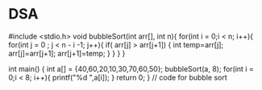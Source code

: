 # DSA
#include <stdio.h>
void bubbleSort(int arr[], int n){
    for(int i = 0;i < n; i++){
        for(int j = 0 ; j < n - i -1; j++){
            if( arr[j] > arr[j+1])
            {
                int temp=arr[j];
                arr[j]=arr[j+1];
                arr[j+1]=temp;
            }
        }
    }
}

int main() 
{
	int a[] = {40,60,20,10,30,70,60,50};
	bubbleSort(a, 8);
	for(int i = 0;i < 8; i++){
	    printf("%d ",a[i]);
	}
	return 0;
}
// code for bubble sort
